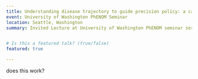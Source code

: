 ```yaml
---
title: Understanding disease trajectory to guide precision policy: a case study in COPD
event: University of Washington PhENOM Seminar
location: Seattle, Washington
summary: Invited Lecture at University of Washington PhENOM seminar series.


# Is this a featured talk? (true/false)
featured: true

---
```


does this work?